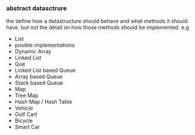 ### abstract datasctrure
the define how a datastructure should behave and what methods it should have. but not the detail on how those methods should be implemented.
e.g
 - List
  - posible implementations
  - Dynamic Array
  - Linked List
 - Que
  - Linked List based Queue
  - Array based Queue
  - Stack based Queue
 - Map
  -  Tree Map
  - Hash Map / Hash Table
 - Vehicle
  - Golf Cart
  - Bicycle
  - Smart Car


